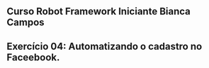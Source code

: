 ## Curso Robot Framework Iniciante Bianca Campos ##
## Exercício 04: Automatizando o cadastro no Faceebook. ##
